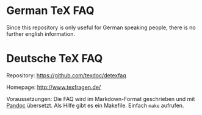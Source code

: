 German TeX FAQ
==============

Since this repository is only useful for German speaking people,
there is no further english information.


Deutsche TeX FAQ
================

Repository: https://github.com/texdoc/detexfaq

Homepage: http://www.texfragen.de/

Voraussetzungen: Die FAQ wird im Markdown-Format geschrieben und mit [Pandoc](http://johnmacfarlane.net/pandoc/README.html) übersetzt. Als Hilfe gibt es ein Makefile. Einfach `make` aufrufen.
